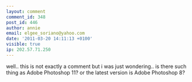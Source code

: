 ```yaml
---
layout: comment
comment_id: 348
post_id: 446
author: annie
email: elgee_soriano@yahoo.com
date: '2011-03-20 14:11:13 +0100'
visible: true
ip: 202.57.71.250
---
```

well.. this is not exactly a comment but i was just wondering.. is there such thing as Adobe Photoshop 11? or the latest version is Adobe Photoshop 8?
